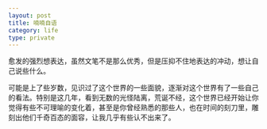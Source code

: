 ```yaml
---
layout: post
title: 喃喃自语
category: life
type: private
---
```


愈发的强烈想表达，虽然文笔不是那么优秀，但是压抑不住地表达的冲动，想让自己说些什么。

可能是上了些岁数，见识过了这个世界的一些面貌，逐渐对这个世界有了一些自己的看法。特别是这几年，看到无数的光怪陆离，荒诞不经，这个世界已经开始让你觉得有些不可理喻的变化着，甚至是你曾经熟悉的那些人，也在时间的刻刀里，雕刻出他们千奇百态的面容，让我几乎有些认不出来了。

